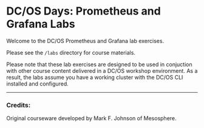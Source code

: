 # DC/OS Days: Prometheus and Grafana Labs

Welcome to the DC/OS Prometheus and Grafana lab exercises. 

Please see the `/labs` directory for course materials. 

Please note that these lab exercises are designed to be used in conjuction with other course content delivered in a DC/OS workshop environment. As a result, the labs assume you have a working cluster with the DC/OS CLI installed and configured.

---


### Credits:

Original courseware developed by Mark F. Johnson of Mesosphere.